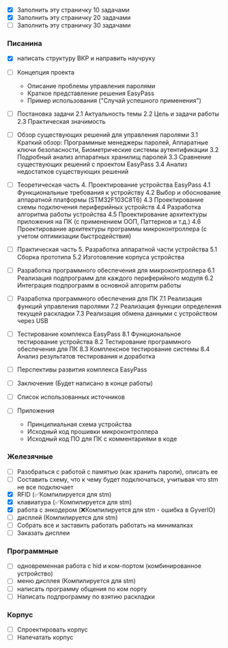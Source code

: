 - [x] Заполнить эту страничку 10 задачами 
- [x] Заполнить эту страничку 20 задачами 
- [ ] Заполнить эту страничку 30 задачами 
### Писанина
- [x] написать структуру ВКР и направить научруку
- [ ] Концепция проекта
    - Описание проблемы управления паролями
    - Краткое представление решения EasyPass
    - Пример использования ("Случай успешного применения")
- [ ] Постановка задачи 2.1 Актуальность темы 2.2 Цель и задачи работы 2.3 Практическая значимость
- [ ]  Обзор существующих решений для управления паролями 3.1 Краткий обзор: Программные менеджеры паролей, Аппаратные ключи безопасности, Биометрические системы аутентификации 3.2 Подробный анализ аппаратных хранилищ паролей 3.3 Сравнение существующих решений с проектом EasyPass 3.4 Анализ недостатков существующих решений

- [ ] Теоретическая часть 4. Проектирование устройства EasyPass 4.1 Функциональные требования к устройству 4.2 Выбор и обоснование аппаратной платформы (STM32F103C8T6) 4.3 Проектирование схемы подключения периферийных устройств 4.4 Разработка алгоритма работы устройства 4.5 Проектирование архитектуры приложения на ПК (с применением ООП, Паттернов и т.д.) 4.6 Проектирование архитектуры программы микроконтроллера (с учетом оптимизации быстродействия)

- [ ] Практическая часть 5. Разработка аппаратной части устройства 5.1 Сборка прототипа 5.2 Изготовление корпуса устройства

- [ ] Разработка программного обеспечения для микроконтроллера 6.1 Реализация подпрограмм для каждого периферийного модуля 6.2 Интеграция подпрограмм в основной алгоритм работы
- [ ] Разработка программного обеспечения для ПК 7.1 Реализация функций управления паролями 7.2 Реализация функции определения текущей раскладки 7.3 Реализация обмена данными с устройством через USB
- [ ] Тестирование комплекса EasyPass 8.1 Функциональное тестирование устройства 8.2 Тестирование программного обеспечения для ПК 8.3 Комплексное тестирование системы 8.4 Анализ результатов тестирования и доработка
- [ ] Перспективы развития комплекса EasyPass

- [ ] Заключение (Будет написано в конце работы)

- [ ] Список использованных источников

- [ ] Приложения
	- Принципиальная схема устройства
	- Исходный код прошивки микроконтроллера
	- Исходный код ПО для ПК с комментариями в коде

###  Железячные
- [ ] Разобраться с работой с памятью (как хранить пароли), описать ее
- [ ] Составить схему, что к чему будет подключаться, учитывая что stm не все подключает
- [x] RFID (✅Компилируется для stm)
- [x] клавиатура (✅Компилируется для stm)
- [x] работа с энкодером  (❌Компилируется для stm - ошибка в GyverIO)
- [ ] дисплей (Компилируется для stm)
- [ ] Собрать все и заставить работать работать на минималках
- [ ] Заказать дисплеи
### Программные 
- [ ] одновременная работа с hid и ком-портом (комбинированное устройство)  
- [ ] меню дисплея  (Компилируется для stm)
- [ ] написать программу общения по ком порту
- [ ] Написать подпрограмму по взятию раскладки

###  Корпус
- [ ] Спроектировать корпус
- [ ] Напечатать корпус
